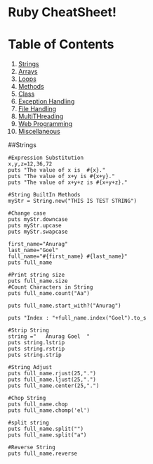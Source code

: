 Ruby CheatSheet!
===================

# Table of Contents
1. [Strings](#Strings)
2. [Arrays](#arrays)
3. [Loops](#loops)
4. [Methods](#methods)
5. [Class](#class)
6. [Exception Handling](#exception)
7. [File Handling](#file)
8. [MultiTHreading](#thread)
9. [Web Programming](#web)
10. [Miscellaneous](#misc)

##Strings
```
#Expression Substitution
x,y,z=12,36,72
puts "The value of x is  #{x}."
puts "The value of x+y is #{x+y}."
puts "The value of x+y+z is #{x+y+z}."

#String BuiltIn Methods
myStr = String.new("THIS IS TEST STRING")

#Change case
puts myStr.downcase
puts myStr.upcase
puts myStr.swapcase

first_name="Anurag"
last_name="Goel"
full_name="#{first_name} #{last_name}"
puts full_name

#Print string size
puts full_name.size
#Count Characters in String
puts full_name.count("Aa")

puts full_name.start_with?("Anurag")

puts "Index : "+full_name.index("Goel").to_s

#Strip String
string ="   Anurag Goel  "
puts string.lstrip
puts string.rstrip
puts string.strip

#String Adjust
puts full_name.rjust(25,".")
puts full_name.ljust(25,".")
puts full_name.center(25,".")

#Chop String
puts full_name.chop
puts full_name.chomp('el')

#split string
puts full_name.split("")
puts full_name.split("a")

#Reverse String
puts full_name.reverse

```
